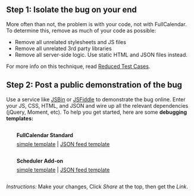 
## Step 1: Isolate the bug on your end

More often than not, the problem is with your code, not with FullCalendar. To determine this, remove as much of your code as possible:

- Remove all unrelated stylesheets and JS files
- Remove all unrelated 3rd party libraries
- Remove all server-side logic. Use static HTML and JSON files instead.

For more info on this technique, read [Reduced Test Cases](http://css-tricks.com/reduced-test-cases/).


## Step 2: Post a public demonstration of the bug

Use a service like [JSBin](http://jsbin.com/) or [JSFiddle](http://jsfiddle.net/) to demonstrate the bug online. Enter your JS, CSS, HTML, and JSON and wire up all the relevant dependencies (jQuery, Moment, etc). To help you get started, here are some **debugging templates:**

<div style='margin:2em 0 2em 2em'>
	<div style='font-weight:bold'>FullCalendar Standard</div>
	<div style='margin-top:.5em'>
		<a href='../playground/jsbin.php' target='_blank'>simple template</a> |
		<a href='../playground/jsbin.php?demo=json' target='_blank'>JSON feed template</a>
	</div>
</div>

<div style='margin:2em 0 2em 2em'>
	<div style='font-weight:bold'>Scheduler Add-on</div>
	<div style='margin-top:.5em'>
		<a href='../playground/jsbin.php?demo=scheduler' target='_blank'>simple template</a> |
		<a href='../playground/jsbin.php?demo=scheduler-json' target='_blank'>JSON feed template</a>
	</div>
</div>

*Instructions:* Make your changes, Click *Share* at the top, then get the *Link*.
